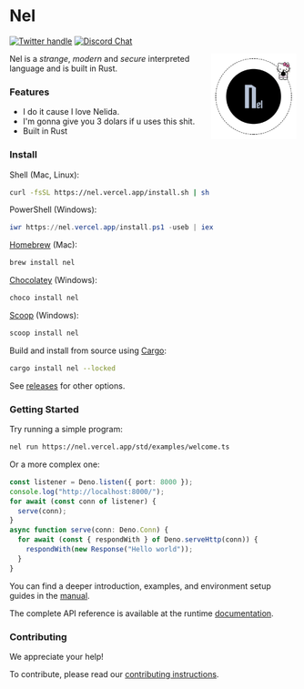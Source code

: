# Nel

[![Twitter handle][]][Twitter badge]
[![Discord Chat](https://img.shields.io/discord/684898665143206084?logo=discord&style=social)](https://discord.gg/deno)

<img align="right" src="https://github.com/pierorolando1/nel/blob/main/docs/logo/nel.png?raw=true" height="150px" alt="the deno mascot dinosaur standing in the rain">

Nel is a _strange_, _modern_ and _secure_ interpreted language and is built in Rust.

### Features

- I do it cause I love Nelida.
- I'm gonna give you 3 dolars if u uses this shit.
- Built in Rust

### Install

Shell (Mac, Linux):

```sh
curl -fsSL https://nel.vercel.app/install.sh | sh
```

PowerShell (Windows):

```powershell
iwr https://nel.vercel.app/install.ps1 -useb | iex
```

[Homebrew](https://formulae.brew.sh/formula/deno) (Mac):

```sh
brew install nel
```

[Chocolatey](https://chocolatey.org/packages/deno) (Windows):

```powershell
choco install nel
```

[Scoop](https://scoop.sh/) (Windows):

```powershell
scoop install nel
```

Build and install from source using [Cargo](https://crates.io/crates/deno):

```sh
cargo install nel --locked
```

See [releases](https://github.com/pierorolando1/nel/releases) for other options.

### Getting Started

Try running a simple program:

```sh
nel run https://nel.vercel.app/std/examples/welcome.ts
```

Or a more complex one:

```ts
const listener = Deno.listen({ port: 8000 });
console.log("http://localhost:8000/");
for await (const conn of listener) {
  serve(conn);
}
async function serve(conn: Deno.Conn) {
  for await (const { respondWith } of Deno.serveHttp(conn)) {
    respondWith(new Response("Hello world"));
  }
}
```

You can find a deeper introduction, examples, and environment setup guides in
the [manual](https://deno.land/manual).

The complete API reference is available at the runtime
[documentation](https://doc.deno.land).

### Contributing

We appreciate your help!

To contribute, please read our
[contributing instructions](https://deno.land/manual/contributing).


[Twitter badge]: https://twitter.com/intent/follow?screen_name=pierorolando1_
[Twitter handle]: https://img.shields.io/twitter/follow/deno_land.svg?style=social&label=Follow
